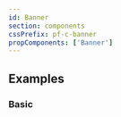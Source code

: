 ```yaml
---
id: Banner
section: components
cssPrefix: pf-c-banner
propComponents: ['Banner']
---
```


## Examples

### Basic

```ts file="./BannerBasic.tsx"
```
